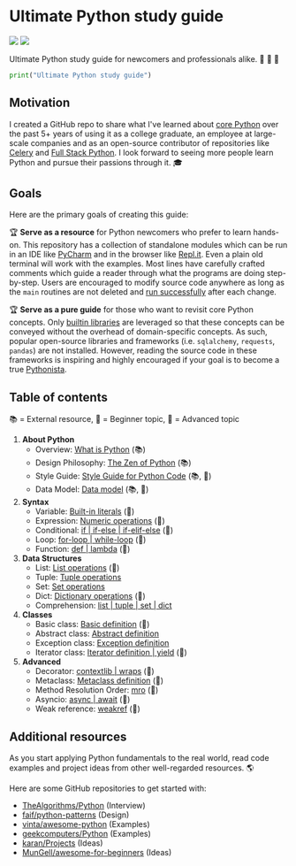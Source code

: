 # Ultimate Python study guide

![](https://img.shields.io/circleci/build/github/huangsam/ultimate-python)
![](https://img.shields.io/github/license/huangsam/ultimate-python)

Ultimate Python study guide for newcomers and professionals alike. :snake: :snake: :snake:

```python
print("Ultimate Python study guide")
```

## Motivation

I created a GitHub repo to share what I've learned about [core Python](https://www.python.org/)
over the past 5+ years of using it as a college graduate, an employee at
large-scale companies and as an open-source contributor of repositories like
[Celery](https://github.com/celery/celery) and
[Full Stack Python](https://github.com/mattmakai/fullstackpython.com).
I look forward to seeing more people learn Python and pursue their passions
through it. :mortar_board:

## Goals

Here are the primary goals of creating this guide:

:trophy: **Serve as a resource** for Python newcomers who prefer to learn hands-on.
This repository has a collection of standalone modules which can be run in an IDE
like [PyCharm](https://www.jetbrains.com/pycharm/) and in the browser like
[Repl.it](https://repl.it/languages/python3). Even a plain old terminal will work
with the examples. Most lines have carefully crafted comments which guide a reader
through what the programs are doing step-by-step. Users are encouraged to modify
source code anywhere as long as the `main` routines are not deleted and
[run successfully](runner.py) after each change.

:trophy: **Serve as a pure guide** for those who want to revisit core Python concepts.
Only [builtin libraries](https://docs.python.org/3/library/) are leveraged so that
these concepts can be conveyed without the overhead of domain-specific concepts. As
such, popular open-source libraries and frameworks (i.e. `sqlalchemy`, `requests`,
`pandas`) are not installed. However, reading the source code in these frameworks is
inspiring and highly encouraged if your goal is to become a true
[Pythonista](https://www.urbandictionary.com/define.php?term=pythonista).

## Table of contents

:books: = External resource,
:cake: = Beginner topic,
:exploding_head: = Advanced topic

1. **About Python**
    - Overview: [What is Python](https://github.com/trekhleb/learn-python/blob/master/src/getting_started/what_is_python.md) (:books:)
    - Design Philosophy: [The Zen of Python](https://www.python.org/dev/peps/pep-0020/) (:books:)
    - Style Guide: [Style Guide for Python Code](https://www.python.org/dev/peps/pep-0008/) (:books:, :exploding_head:)
    - Data Model: [Data model](https://docs.python.org/3/reference/datamodel.html) (:books:, :exploding_head:)
2. **Syntax**
    - Variable: [Built-in literals](ultimatepython/syntax/variable.py) (:cake:)
    - Expression: [Numeric operations](ultimatepython/syntax/expression.py) (:cake:)
    - Conditional: [if | if-else | if-elif-else](ultimatepython/syntax/conditional.py) (:cake:)
    - Loop: [for-loop | while-loop](ultimatepython/syntax/loop.py) (:cake:)
    - Function: [def | lambda](ultimatepython/syntax/function.py) (:cake:)
3. **Data Structures**
    - List: [List operations](ultimatepython/data_structures/list.py) (:cake:)
    - Tuple: [Tuple operations](ultimatepython/data_structures/tuple.py)
    - Set: [Set operations](ultimatepython/data_structures/set.py)
    - Dict: [Dictionary operations](ultimatepython/data_structures/dict.py) (:cake:)
    - Comprehension: [list | tuple | set | dict](ultimatepython/data_structures/comprehension.py)
4. **Classes**
    - Basic class: [Basic definition](ultimatepython/classes/basic_class.py) (:cake:)
    - Abstract class: [Abstract definition](ultimatepython/classes/abstract_class.py)
    - Exception class: [Exception definition](ultimatepython/classes/exception_class.py)
    - Iterator class: [Iterator definition | yield](ultimatepython/classes/iterator_class.py) (:exploding_head:)
5. **Advanced**
    - Decorator: [contextlib | wraps](ultimatepython/advanced/decorator.py) (:exploding_head:)
    - Metaclass: [Metaclass definition](ultimatepython/advanced/meta_class.py) (:exploding_head:)
    - Method Resolution Order: [mro](ultimatepython/advanced/mro.py) (:exploding_head:)
    - Asyncio: [async | await](ultimatepython/advanced/async.py) (:exploding_head:)
    - Weak reference: [weakref](ultimatepython/advanced/weak_ref.py) (:exploding_head:)

## Additional resources

As you start applying Python fundamentals to the real world, read code examples
and project ideas from other well-regarded resources. :earth_americas:

Here are some GitHub repositories to get started with:

- [TheAlgorithms/Python](https://github.com/TheAlgorithms/Python) (Interview)
- [faif/python-patterns](https://github.com/faif/python-patterns) (Design)
- [vinta/awesome-python](https://github.com/vinta/awesome-python) (Examples)
- [geekcomputers/Python](https://github.com/geekcomputers/Python) (Examples)
- [karan/Projects](https://github.com/karan/Projects) (Ideas)
- [MunGell/awesome-for-beginners](https://github.com/MunGell/awesome-for-beginners) (Ideas)
